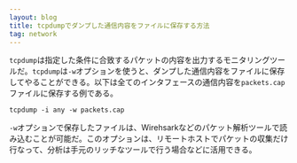 ```yaml
---
layout: blog
title: tcpdumpでダンプした通信内容をファイルに保存する方法
tag: network
---
```




`tcpdump`は指定した条件に合致するパケットの内容を出力するモニタリングツールだ。`tcpdump`は`-w`オプションを使うと、ダンプした通信内容をファイルに保存してやることができる。以下は全てのインタフェースの通信内容を`packets.cap`ファイルに保存する例である。

~~~~
tcpdump -i any -w packets.cap
~~~~

`-w`オプションで保存したファイルは、Wirehsarkなどのパケット解析ツールで読み込むことが可能だ。このオプションは、リモートホストでパケットの収集だけ行なって、分析は手元のリッチなツールで行う場合などに活用できる。
